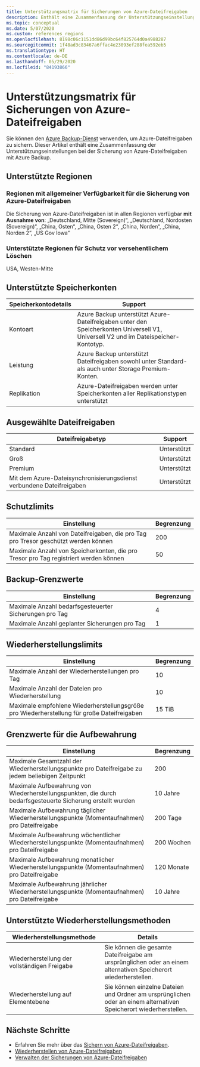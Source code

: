 ```yaml
---
title: Unterstützungsmatrix für Sicherungen von Azure-Dateifreigaben
description: Enthält eine Zusammenfassung der Unterstützungseinstellungen und Einschränkungen bei der Sicherung von Azure-Dateifreigaben.
ms.topic: conceptual
ms.date: 5/07/2020
ms.custom: references_regions
ms.openlocfilehash: 8198c06c1151dd86d99bc64f825764d0a4988287
ms.sourcegitcommit: 1f48ad3c83467a6ffac4e23093ef288fea592eb5
ms.translationtype: HT
ms.contentlocale: de-DE
ms.lasthandoff: 05/29/2020
ms.locfileid: "84193866"
---
```

# <a name="support-matrix-for-azure-file-share-backup"></a>Unterstützungsmatrix für Sicherungen von Azure-Dateifreigaben

Sie können den [Azure Backup-Dienst](https://docs.microsoft.com/azure/backup/backup-overview) verwenden, um Azure-Dateifreigaben zu sichern. Dieser Artikel enthält eine Zusammenfassung der Unterstützungseinstellungen bei der Sicherung von Azure-Dateifreigaben mit Azure Backup.

## <a name="supported-regions"></a>Unterstützte Regionen

### <a name="ga-regions-for-azure-file-shares-backup"></a>Regionen mit allgemeiner Verfügbarkeit für die Sicherung von Azure-Dateifreigaben

Die Sicherung von Azure-Dateifreigaben ist in allen Regionen verfügbar **mit Ausnahme von**: „Deutschland, Mitte (Sovereign)“, „Deutschland, Nordosten (Sovereign)“, „China, Osten“, „China, Osten 2“, „China, Norden“, „China, Norden 2“, „US Gov Iowa“

### <a name="supported-regions-for-accidental-delete-protection"></a>Unterstützte Regionen für Schutz vor versehentlichem Löschen

USA, Westen-Mitte

## <a name="supported-storage-accounts"></a>Unterstützte Speicherkonten

| Speicherkontodetails | Support                                                      |
| ------------------------ | ------------------------------------------------------------ |
| Kontoart            | Azure Backup unterstützt Azure-Dateifreigaben unter den Speicherkonten Universell V1, Universell V2 und im Dateispeicher-Kontotyp. |
| Leistung              | Azure Backup unterstützt Dateifreigaben sowohl unter Standard- als auch unter Storage Premium-Konten. |
| Replikation              | Azure-Dateifreigaben werden unter Speicherkonten aller Replikationstypen unterstützt |

## <a name="supported-file-shares"></a>Ausgewählte Dateifreigaben

| Dateifreigabetyp                                   | Support   |
| -------------------------------------------------- | --------- |
| Standard                                           | Unterstützt |
| Groß                                              | Unterstützt |
| Premium                                            | Unterstützt |
| Mit dem Azure-Dateisynchronisierungsdienst verbundene Dateifreigaben | Unterstützt |

## <a name="protection-limits"></a>Schutzlimits

| Einstellung                                                      | Begrenzung |
| ------------------------------------------------------------ | ----- |
| Maximale Anzahl von Dateifreigaben, die pro Tag pro Tresor geschützt werden können | 200   |
| Maximale Anzahl von Speicherkonten, die pro Tresor pro Tag registriert werden können | 50    |

## <a name="backup-limits"></a>Backup-Grenzwerte

| Einstellung                                      | Begrenzung |
| -------------------------------------------- | ----- |
| Maximale Anzahl bedarfsgesteuerter Sicherungen pro Tag | 4     |
| Maximale Anzahl geplanter Sicherungen pro Tag | 1     |

## <a name="restore-limits"></a>Wiederherstellungslimits

| Einstellung                                                      | Begrenzung   |
| ------------------------------------------------------------ | ------- |
| Maximale Anzahl der Wiederherstellungen pro Tag                           | 10      |
| Maximale Anzahl der Dateien pro Wiederherstellung                         | 10      |
| Maximale empfohlene Wiederherstellungsgröße pro Wiederherstellung für große Dateifreigaben | 15 TiB |

## <a name="retention-limits"></a>Grenzwerte für die Aufbewahrung

| Einstellung                                                      | Begrenzung    |
| ------------------------------------------------------------ | -------- |
| Maximale Gesamtzahl der Wiederherstellungspunkte pro Dateifreigabe zu jedem beliebigen Zeitpunkt | 200      |
| Maximale Aufbewahrung von Wiederherstellungspunkten, die durch bedarfsgesteuerte Sicherung erstellt wurden | 10 Jahre |
| Maximale Aufbewahrung täglicher Wiederherstellungspunkte (Momentaufnahmen) pro Dateifreigabe| 200 Tage |
| Maximale Aufbewahrung wöchentlicher Wiederherstellungspunkte (Momentaufnahmen) pro Dateifreigabe | 200 Wochen |
| Maximale Aufbewahrung monatlicher Wiederherstellungspunkte (Momentaufnahmen) pro Dateifreigabe | 120 Monate |
| Maximale Aufbewahrung jährlicher Wiederherstellungspunkte (Momentaufnahmen) pro Dateifreigabe | 10 Jahre |

## <a name="supported-restore-methods"></a>Unterstützte Wiederherstellungsmethoden

| Wiederherstellungsmethode     | Details                                                      |
| ------------------ | ------------------------------------------------------------ |
| Wiederherstellung der vollständigen Freigabe | Sie können die gesamte Dateifreigabe am ursprünglichen oder an einem alternativen Speicherort wiederherstellen. |
| Wiederherstellung auf Elementebene | Sie können einzelne Dateien und Ordner am ursprünglichen oder an einem alternativen Speicherort wiederherstellen. |

## <a name="next-steps"></a>Nächste Schritte

* Erfahren Sie mehr über das [Sichern von Azure-Dateifreigaben](backup-afs.md).
* [Wiederherstellen von Azure-Dateifreigaben](restore-afs.md)
* [Verwalten der Sicherungen von Azure-Dateifreigaben](manage-afs-backup.md)
